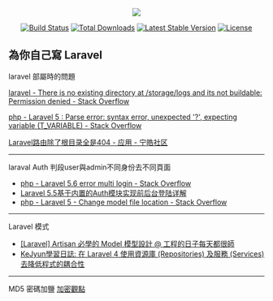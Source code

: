 <p align="center"><img src="https://laravel.com/assets/img/components/logo-laravel.svg"></p>

<p align="center">
<a href="https://travis-ci.org/laravel/framework"><img src="https://travis-ci.org/laravel/framework.svg" alt="Build Status"></a>
<a href="https://packagist.org/packages/laravel/framework"><img src="https://poser.pugx.org/laravel/framework/d/total.svg" alt="Total Downloads"></a>
<a href="https://packagist.org/packages/laravel/framework"><img src="https://poser.pugx.org/laravel/framework/v/stable.svg" alt="Latest Stable Version"></a>
<a href="https://packagist.org/packages/laravel/framework"><img src="https://poser.pugx.org/laravel/framework/license.svg" alt="License"></a>
</p>

## 為你自己寫 Laravel

 laravel 部屬時的問題
 
 [laravel - There is no existing directory at /storage/logs and its not buildable: Permission denied - Stack Overflow](https://stackoverflow.com/questions/51041196/there-is-no-existing-directory-at-storage-logs-and-its-not-buildable-permissio/51065725)
 
 [php - Laravel 5 : Parse error: syntax error, unexpected '?', expecting variable (T_VARIABLE) - Stack Overflow](https://stackoverflow.com/questions/48787078/laravel-5-parse-error-syntax-error-unexpected-expecting-variable-t-var)
 
 [Laravel路由除了根目录全是404 - 应用 - 宁皓社区](https://talk.ninghao.net/t/laravel-404/1774)
 
 ***
 
 laraval Auth 判段user與admin不同身份去不同頁面
 - [php - Laravel 5.6 error multi login - Stack Overflow](https://stackoverflow.com/questions/50263337/laravel-5-6-error-multi-login)
-  [Laravel 5.5基于内置的Auth模块实现前后台登陆详解](https://www.jb51.net/article/131170.htm)
-  [php - Laravel 5 - Change model file location - Stack Overflow](https://stackoverflow.com/questions/29451501/laravel-5-change-model-file-location)

***
Laravel 模式

- [[Laravel] Artisan 必學的 Model 模型設計 @ 工程的日子每天都很師 ](https://shian420.pixnet.net/blog/post/344824243-%5Blaravel%5D-artisan-%E5%BF%85%E5%AD%B8%E7%9A%84-model-%E6%A8%A1%E5%9E%8B%E8%A8%AD%E8%A8%88)
- [KeJyun學習日誌: 在 Laravel 4 使用資源庫 (Repositories) 及服務 (Services) 去降低程式的耦合性](http://blog.kejyun.com/2015/01/decoupling-your-code-in-laravel-using-repositiories-and-services.html)

***
MD5 密碼加鹽
[加密觀點](https://blog.csdn.net/ScottePerk/article/details/82251299)
